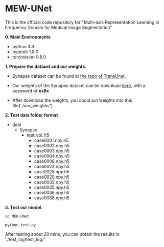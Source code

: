 # MEW-UNet
This is the official code repository for "Multi-axis Representation Learning in Frequency Domain for Medical Image Segmentation"

**0. Main Environments**
- python 3.8
- pytorch 1.8.0
- torchvision 0.8.0

**1. Prepare the dataset and our weights.**

- Synapse dataset can be found at [the repo of TransUnet](https://github.com/Beckschen/TransUNet). 

- Our weights of the Synapse dataset can be download [here](https://pan.baidu.com/s/1ERqX_qBhag4xlZ5Wh6RnCw), with a password of **ex8x**

- After download the weights, you could put weights into this file('./our_weights/')

**2. Test data folder format**

- data
  - Synapse
    - test_vol_h5
      - case0001.npy.h5
      - case0002.npy.h5
      - case0003.npy.h5
      - case0004.npy.h5
      - case0008.npy.h5
      - case0022.npy.h5
      - case0025.npy.h5
      - case0029.npy.h5
      - case0032.npy.h5
      - case0035.npy.h5
      - case0036.npy.h5
      - case0038.npy.h5

**3. Test our model.**

```
cd MEW-UNet
```
```
python test.py
```

After testing about 20 mins, you can obtain the results in './test_log/test_log/'




